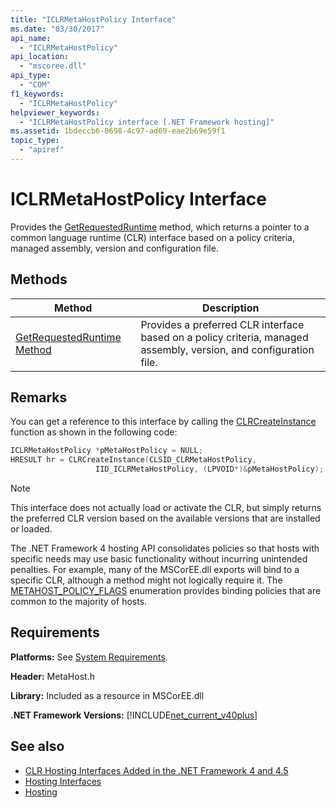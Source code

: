 ```yaml
---
title: "ICLRMetaHostPolicy Interface"
ms.date: "03/30/2017"
api_name: 
  - "ICLRMetaHostPolicy"
api_location: 
  - "mscoree.dll"
api_type: 
  - "COM"
f1_keywords: 
  - "ICLRMetaHostPolicy"
helpviewer_keywords: 
  - "ICLRMetaHostPolicy interface [.NET Framework hosting]"
ms.assetid: 1bdeccb6-0698-4c97-ad69-eae2b69e59f1
topic_type: 
  - "apiref"
---
```

# ICLRMetaHostPolicy Interface
Provides the [GetRequestedRuntime](iclrmetahostpolicy-getrequestedruntime-method.md) method, which returns a pointer to a common language runtime (CLR) interface based on a policy criteria, managed assembly, version and configuration file.  
  
## Methods  
  
|Method|Description|  
|------------|-----------------|  
|[GetRequestedRuntime Method](iclrmetahostpolicy-getrequestedruntime-method.md)|Provides a preferred CLR interface based on a policy criteria, managed assembly, version, and configuration file.|  
  
## Remarks  
 You can get a reference to this interface by calling the [CLRCreateInstance](clrcreateinstance-function.md) function as shown in the following code:  
  
```cpp  
ICLRMetaHostPolicy *pMetaHostPolicy = NULL;  
HRESULT hr = CLRCreateInstance(CLSID_CLRMetaHostPolicy,  
                   IID_ICLRMetaHostPolicy, (LPVOID*)&pMetaHostPolicy);  
```  
  
> [!NOTE]
> This interface does not actually load or activate the CLR, but simply returns the preferred CLR version based on the available versions that are installed or loaded.  
  
 The .NET Framework 4 hosting API consolidates policies so that hosts with specific needs may use basic functionality without incurring unintended penalties. For example, many of the MSCorEE.dll exports will bind to a specific CLR, although a method might not logically require it. The [METAHOST_POLICY_FLAGS](metahost-policy-flags-enumeration.md) enumeration provides binding policies that are common to the majority of hosts.  
  
## Requirements  
 **Platforms:** See [System Requirements](../../get-started/system-requirements.md).  
  
 **Header:** MetaHost.h  
  
 **Library:** Included as a resource in MSCorEE.dll  
  
 **.NET Framework Versions:** [!INCLUDE[net_current_v40plus](../../../../includes/net-current-v40plus-md.md)]  
  
## See also

- [CLR Hosting Interfaces Added in the .NET Framework 4 and 4.5](clr-hosting-interfaces-added-in-the-net-framework-4-and-4-5.md)
- [Hosting Interfaces](hosting-interfaces.md)
- [Hosting](index.md)
